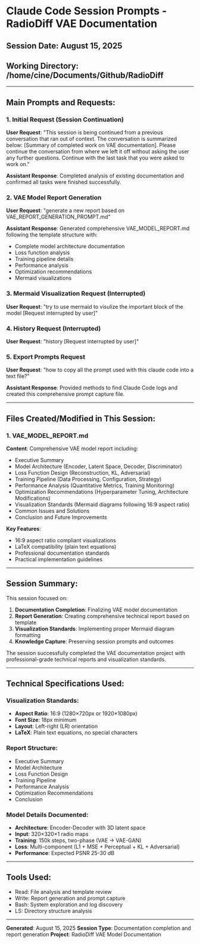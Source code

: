 # Claude Code Session Prompts - RadioDiff VAE Documentation

## Session Date: August 15, 2025
## Working Directory: /home/cine/Documents/Github/RadioDiff

---

## Main Prompts and Requests:

### 1. Initial Request (Session Continuation)
**User Request**: "This session is being continued from a previous conversation that ran out of context. The conversation is summarized below: [Summary of completed work on VAE documentation]. Please continue the conversation from where we left it off without asking the user any further questions. Continue with the last task that you were asked to work on."

**Assistant Response**: Completed analysis of existing documentation and confirmed all tasks were finished successfully.

### 2. VAE Model Report Generation
**User Request**: "generate a new report based on VAE_REPORT_GENERATION_PROMPT.md"

**Assistant Response**: Generated comprehensive VAE_MODEL_REPORT.md following the template structure with:
- Complete model architecture documentation
- Loss function analysis
- Training pipeline details
- Performance analysis
- Optimization recommendations
- Mermaid visualizations

### 3. Mermaid Visualization Request (Interrupted)
**User Request**: "try to use mermaid to visulize the important block of the model [Request interrupted by user]"

### 4. History Request (Interrupted)
**User Request**: "history [Request interrupted by user]"

### 5. Export Prompts Request
**User Request**: "how to copy all the prompt used with this claude code into a text file?"

**Assistant Response**: Provided methods to find Claude Code logs and created this comprehensive prompt capture file.

---

## Files Created/Modified in This Session:

### 1. VAE_MODEL_REPORT.md
**Content**: Comprehensive VAE model report including:
- Executive Summary
- Model Architecture (Encoder, Latent Space, Decoder, Discriminator)
- Loss Function Design (Reconstruction, KL, Adversarial)
- Training Pipeline (Data Processing, Configuration, Strategy)
- Performance Analysis (Quantitative Metrics, Training Monitoring)
- Optimization Recommendations (Hyperparameter Tuning, Architecture Modifications)
- Visualization Standards (Mermaid diagrams following 16:9 aspect ratio)
- Common Issues and Solutions
- Conclusion and Future Improvements

**Key Features**:
- 16:9 aspect ratio compliant visualizations
- LaTeX compatibility (plain text equations)
- Professional documentation standards
- Practical implementation guidelines

---

## Session Summary:

This session focused on:
1. **Documentation Completion**: Finalizing VAE model documentation
2. **Report Generation**: Creating comprehensive technical report based on template
3. **Visualization Standards**: Implementing proper Mermaid diagram formatting
4. **Knowledge Capture**: Preserving session prompts and outcomes

The session successfully completed the VAE documentation project with professional-grade technical reports and visualization standards.

---

## Technical Specifications Used:

### Visualization Standards:
- **Aspect Ratio**: 16:9 (1280×720px or 1920×1080px)
- **Font Size**: 18px minimum
- **Layout**: Left-right (LR) orientation
- **LaTeX**: Plain text equations, no special characters

### Report Structure:
- Executive Summary
- Model Architecture
- Loss Function Design
- Training Pipeline
- Performance Analysis
- Optimization Recommendations
- Conclusion

### Model Details Documented:
- **Architecture**: Encoder-Decoder with 3D latent space
- **Input**: 320×320×1 radio maps
- **Training**: 150k steps, two-phase (VAE → VAE-GAN)
- **Loss**: Multi-component (L1 + MSE + Perceptual + KL + Adversarial)
- **Performance**: Expected PSNR 25-30 dB

---

## Tools Used:
- Read: File analysis and template review
- Write: Report generation and prompt capture
- Bash: System exploration and log discovery
- LS: Directory structure analysis

---

**Generated**: August 15, 2025
**Session Type**: Documentation completion and report generation
**Project**: RadioDiff VAE Model Documentation